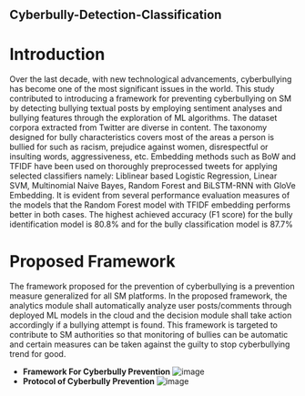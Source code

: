 ## Cyberbully-Detection-Classification
# Introduction
Over the last decade, with new technological advancements, cyberbullying has become
one of the most significant issues in the world. This study contributed to introducing a
framework for preventing cyberbullying on SM by detecting bullying textual posts by
employing sentiment analyses and bullying features through the exploration of ML
algorithms. The dataset corpora extracted from Twitter are diverse in content. The
taxonomy designed for bully characteristics covers most of the areas a person is bullied
for such as racism, prejudice against women, disrespectful or insulting words,
aggressiveness, etc. Embedding methods such as BoW and TFIDF have been used on
thoroughly preprocessed tweets for applying selected classifiers namely: Liblinear based
Logistic Regression, Linear SVM, Multinomial Naive Bayes, Random Forest and BiLSTM-RNN with GloVe Embedding. It is
evident from several performance evaluation measures of the models that the Random
Forest model with TFIDF embedding performs better in both cases. The highest achieved
accuracy (F1 score) for the bully identification model is 80.8% and for the bully
classification model is 87.7%



# Proposed Framework
The framework proposed for the prevention of cyberbullying is a prevention measure
generalized for all SM platforms. In the proposed framework, the analytics module shall
automatically analyze user posts/comments through deployed ML models in the cloud
and the decision module shall take action accordingly if a bullying attempt is found. This
framework is targeted to contribute to SM authorities so that monitoring of bullies can be
automatic and certain measures can be taken against the guilty to stop cyberbullying trend
for good.
- **Framework For Cyberbully Prevention**
![image](https://user-images.githubusercontent.com/53345331/173417687-e87d01b9-a15f-47c2-a109-afad33a680e1.png)
- **Protocol of Cyberbully Prevention**
![image](https://user-images.githubusercontent.com/53345331/173417780-14975c33-cb37-40b5-81c7-6f265f33e29f.png)
